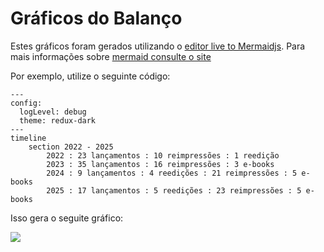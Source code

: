 # Gráficos do Balanço


Estes gráficos foram gerados utilizando o [editor live to Mermaidjs](https://mermaid.live/edit). Para mais informações sobre [mermaid consulte o site](https://mermaid.js.org/)


Por exemplo, utilize o seguinte código:

```
---
config:
  logLevel: debug
  theme: redux-dark
---
timeline
    section 2022 - 2025
        2022 : 23 lançamentos : 10 reimpressões : 1 reedição
        2023 : 35 lançamentos : 16 reimpressões : 3 e-books
        2024 : 9 lançamentos : 4 reedições : 21 reimpressões : 5 e-books
        2025 : 17 lançamentos : 5 reedições : 23 reimpressões : 5 e-books
```

Isso gera o seguite gráfico:

![](2022-2025.png)